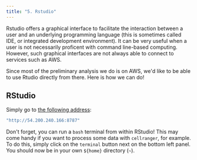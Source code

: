 ```yaml
---
title: "5. Rstudio"
---
```


Rstudio offers a graphical interface 
to facilitate the interaction between a user and an underlying 
programming language (this is sometimes called IDE, or 
integrated development environment). It can be very useful when a user is 
not necessarily proficent with command line-based computing. However, such graphical interfaces are not 
always able to connect to services such as AWS.  

Since most of the preliminary analysis we do is on AWS, 
we'd like to be able to use Rtudio directly from there. Here is how we can do!

## RStudio 

Simply go to [the following address](http://54.200.240.166:8787): 

```sh
"http://54.200.240.166:8787"
```

Don't forget, you can run a `bash` terminal from within RStudio! This may come handy if you want to process some data with `cellranger`, for example. To do this, simply click on the `terminal` button next on the bottom left panel. You should now be in your own `${home}` directory (`~`). 
